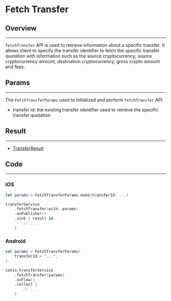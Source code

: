 # Fetch Transfer

## Overview
---
`fetchTransfer` API is used to retrieve information about a specific transfer. It allows client to specify the transfer identifier to fetch the specific transfer quotation with information such as the source cryptocurrency, source cryptocurrency amount, destination cryptocurrency, gross crypto amount and fees.

## Params
---
The `FetchTransferParams` used to initialized and perform `fetchTransfer` API.

- transfer id: the existing transfer identifier used to retrieve the specific transfer quotation

## Result
---
- [TransferResult](TransferResult.md)

## Code
---
### iOS
```swift
let params = FetchTransferParams.make(transferId: ...) 

transferService
    .fetchTransfer(with: params)
    .asPublisher()
    .sink { result in
        // ...
    }
```

### Android
```kotlin
val params = FetchTransferParams(
    transferId = "...",
)

conio.transferService
    .fetchTransfer(params)
    .asFlow()
    .collect {
        // ...
    }
```